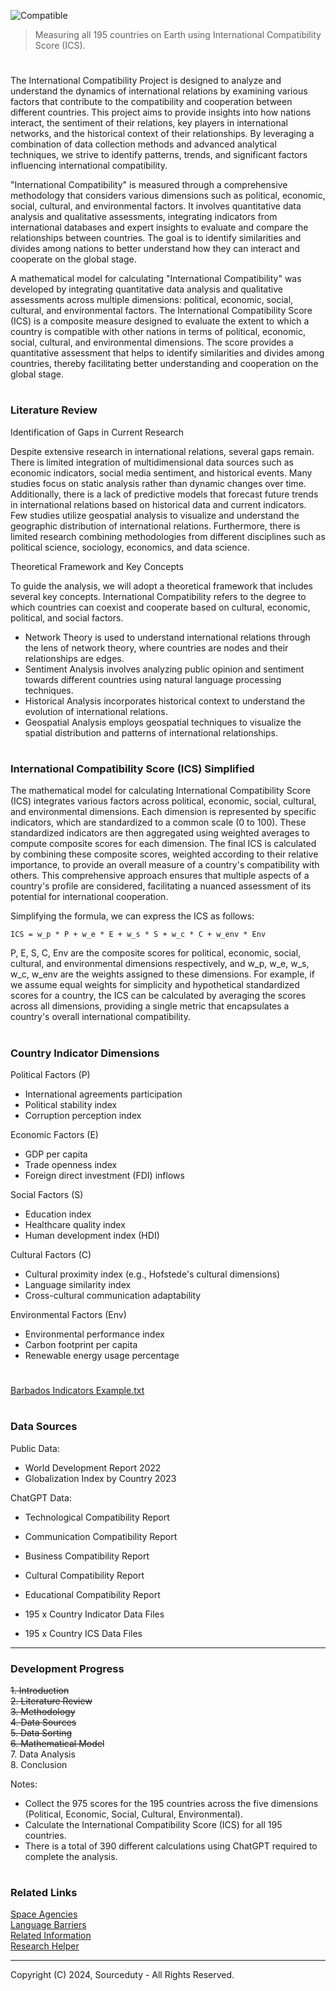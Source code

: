![Compatible](https://github.com/sourceduty/International_Compatibility/assets/123030236/f7b19bd8-9283-4dd8-98c8-31f93589efd9)

> Measuring all 195 countries on Earth using International Compatibility Score (ICS).

#

The International Compatibility Project is designed to analyze and understand the dynamics of international relations by examining various factors that contribute to the compatibility and cooperation between different countries. This project aims to provide insights into how nations interact, the sentiment of their relations, key players in international networks, and the historical context of their relationships. By leveraging a combination of data collection methods and advanced analytical techniques, we strive to identify patterns, trends, and significant factors influencing international compatibility.

"International Compatibility" is measured through a comprehensive methodology that considers various dimensions such as political, economic, social, cultural, and environmental factors. It involves quantitative data analysis and qualitative assessments, integrating indicators from international databases and expert insights to evaluate and compare the relationships between countries. The goal is to identify similarities and divides among nations to better understand how they can interact and cooperate on the global stage.

A mathematical model for calculating "International Compatibility" was developed by integrating quantitative data analysis and qualitative assessments across multiple dimensions: political, economic, social, cultural, and environmental factors. The International Compatibility Score (ICS) is a composite measure designed to evaluate the extent to which a country is compatible with other nations in terms of political, economic, social, cultural, and environmental dimensions. The score provides a quantitative assessment that helps to identify similarities and divides among countries, thereby facilitating better understanding and cooperation on the global stage.

#
### Literature Review

Identification of Gaps in Current Research

Despite extensive research in international relations, several gaps remain. There is limited integration of multidimensional data sources such as economic indicators, social media sentiment, and historical events. Many studies focus on static analysis rather than dynamic changes over time. Additionally, there is a lack of predictive models that forecast future trends in international relations based on historical data and current indicators. Few studies utilize geospatial analysis to visualize and understand the geographic distribution of international relations. Furthermore, there is limited research combining methodologies from different disciplines such as political science, sociology, economics, and data science.

Theoretical Framework and Key Concepts

To guide the analysis, we will adopt a theoretical framework that includes several key concepts. International Compatibility refers to the degree to which countries can coexist and cooperate based on cultural, economic, political, and social factors. 

- Network Theory is used to understand international relations through the lens of network theory, where countries are nodes and their relationships are edges.
- Sentiment Analysis involves analyzing public opinion and sentiment towards different countries using natural language processing techniques.
- Historical Analysis incorporates historical context to understand the evolution of international relations.
- Geospatial Analysis employs geospatial techniques to visualize the spatial distribution and patterns of international relationships.

#
### International Compatibility Score (ICS) Simplified

The mathematical model for calculating International Compatibility Score (ICS) integrates various factors across political, economic, social, cultural, and environmental dimensions. Each dimension is represented by specific indicators, which are standardized to a common scale (0 to 100). These standardized indicators are then aggregated using weighted averages to compute composite scores for each dimension. The final ICS is calculated by combining these composite scores, weighted according to their relative importance, to provide an overall measure of a country's compatibility with others. This comprehensive approach ensures that multiple aspects of a country's profile are considered, facilitating a nuanced assessment of its potential for international cooperation.

Simplifying the formula, we can express the ICS as follows:

`ICS = w_p * P + w_e * E + w_s * S + w_c * C + w_env * Env`

P, E, S, C, Env are the composite scores for political, economic, social, cultural, and environmental dimensions respectively, and w_p, w_e, w_s, w_c, w_env are the weights assigned to these dimensions. For example, if we assume equal weights for simplicity and hypothetical standardized scores for a country, the ICS can be calculated by averaging the scores across all dimensions, providing a single metric that encapsulates a country's overall international compatibility.

#
### Country Indicator Dimensions

Political Factors (P)

- International agreements participation
- Political stability index
- Corruption perception index

Economic Factors (E)

- GDP per capita
- Trade openness index
- Foreign direct investment (FDI) inflows

Social Factors (S)

- Education index
- Healthcare quality index
- Human development index (HDI)

Cultural Factors (C)

- Cultural proximity index (e.g., Hofstede's cultural dimensions)
- Language similarity index
- Cross-cultural communication adaptability

Environmental Factors (Env)

- Environmental performance index
- Carbon footprint per capita
- Renewable energy usage percentage

#

[Barbados Indicators Example.txt](https://github.com/sourceduty/International_Compatibility/files/15389800/Barbados.Indicators.Example.txt)

#
### Data Sources

Public Data:

- World Development Report 2022
- Globalization Index by Country 2023

ChatGPT Data:

- Technological Compatibility Report
- Communication Compatibility Report
- Business Compatibility Report
- Cultural Compatibility Report
- Educational Compatibility Report

- 195 x Country Indicator Data Files
- 195 x Country ICS Data Files

***

### Development Progress

~~1. Introduction~~
<br>
~~2. Literature Review~~
<br>
~~3. Methodology~~
<br>
~~4. Data Sources~~
<br>
~~5. Data Sorting~~
<br>
~~6. Mathematical Model~~
<br>
7. Data Analysis
<br>
8. Conclusion

Notes:

- Collect the 975 scores for the 195 countries across the five dimensions (Political, Economic, Social, Cultural, Environmental).
- Calculate the International Compatibility Score (ICS) for all 195 countries.
- There is a total of 390 different calculations using ChatGPT required to complete the analysis.

#
### Related Links

[Space Agencies](https://github.com/sourceduty/Space_Agencies)
<br>
[Language Barriers](https://github.com/sourceduty/Language_Barriers)
<br>
[Related Information](https://chatgpt.com/g/g-GBDORF9nD-related-information)
<br>
[Research Helper](https://chatgpt.com/g/g-4S9pOnFTb-research-helper)

***
Copyright (C) 2024, Sourceduty - All Rights Reserved.
